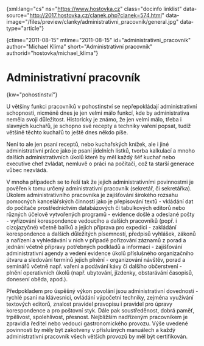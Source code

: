 
{xml:lang="cs" ns="https://www.hostovka.cz" class="docinfo linklist" data-source="http://2017.hostovka.cz/clanek.php?clanek=574.html" data-image="/files/preview/clanky/administrativni_pracovnik/general.jpg" data-type="article"}

{ctime="2011-08-15" mtime="2011-08-15" id="administrativni\_pracovnik" author="Michael Klíma" short="Administrativní pracovník" authorid="hostovka/michael\_klima"}

# Administrativní pracovník

<!-- generated attribute kw by user_udpatekw.sh on 2019-06-30, do not edit -->

{kw="pohostinství"}

U většiny funkci pracovníků v pohostinství se nepřepokládají administrativní schopnosti, nicméně dnes je jen velmi málo funkcí, kde by administrativa neměla svoji důležitost. Historicky je známo, že jen velmi málo, třeba i slavných kuchařů, je schopno své recepty a techniky vaření popsat, tudíž většině těchto kuchařů to ještě dnes někdo píše.

Není to ale jen psaní receptů, nebo kuchařských knížek, ale i jiné administrativní práce jako je psaní jídelních lístků, tvorba kalkulací a mnoho dalších administrativních úkolů které by měl každý šéf kuchař nebo executive chef zvládat, nemluvě o práci na počítači, což ta starší generace vůbec nezvládá.

V mnoha případech se to řeší tak že jejich administrativními povinnostmi je pověřen k tomu určený administrativní pracovník (sekretář, či sekretářka). Úkolem administrativního pracovníka je zajišťování širokého rozsahu pomocných kancelářských činností jako je přepisování textů - vkládání dat do počítače prostřednictvím databázových či tabulkových editorů nebo různých účelově vytvořených programů - evidence došlé a odeslané pošty - vyřizování korespondence vedoucího a dalších pracovníků (popř. i cizojazyčné) včetně balíků a jejich příprava pro expedici - zakládání korespondence a dalších důležitých písemností, předpisů vyhlášek, zákonů a nařízení a vyhledávání v nich v případě pořizování záznamů z porad a jednání včetně přípravy potřebných podkladů a informací - zajišťování administrativní agendy a vedení evidence úkolů příslušného organizačního útvaru a sledování termínů jejich plnění - organizování návštěv, porad a seminářů včetně např. vaření a podávání kávy či dalšího občerstvení - plnění operativních úkolů (např. ubytování, jízdenky, obstarávání časopisů, donesení oběda, apod.). 

Předpokladem pro úspěšný výkon povolání jsou administrativní dovednosti - rychlé psaní na klávesnici, ovládání výpočetní techniky, zejména využívání textových editorů, znalost pravidel pravopisu i pravidel pro úpravy korespondence a pro poštovní styk. Dále pak soustředěnost, dobrá paměť, trpělivost, spolehlivost, přesnost. Nejbližším nadřízeným pracovníkem je zpravidla ředitel nebo vedoucí gastronomického provozu. Výše uvedené povinnosti by měly být zakotveny v příslušných manuálech a každý administrativní pracovník všech větších provozů by měl být certifikován.

